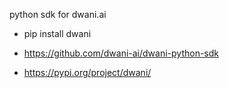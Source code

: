 python sdk for dwani.ai

- pip install dwani

- https://github.com/dwani-ai/dwani-python-sdk

- https://pypi.org/project/dwani/